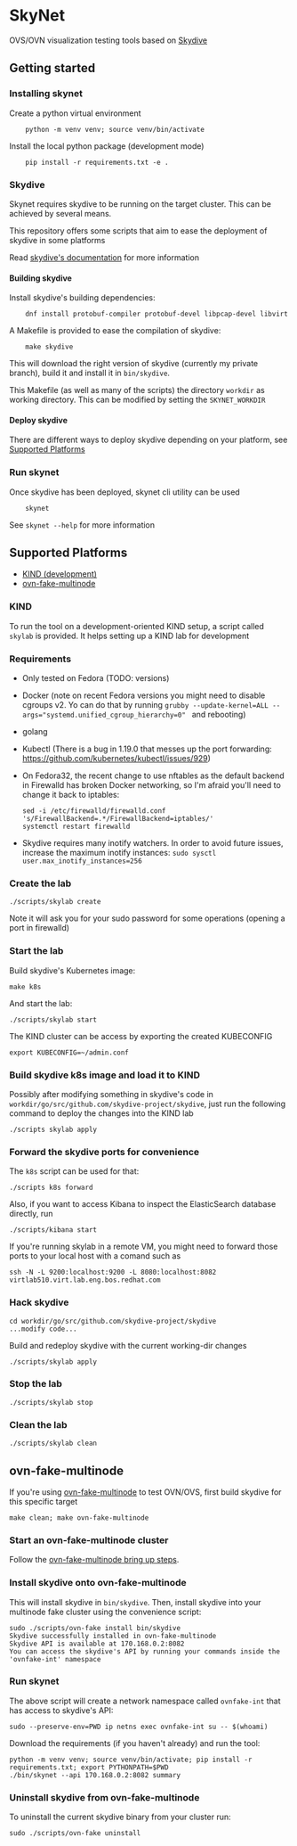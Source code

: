 # SkyNet

OVS/OVN visualization testing tools based on [Skydive](https://github.com/skydive-project/skydive)

## Getting started

### Installing skynet

Create a python virtual environment

        python -m venv venv; source venv/bin/activate

Install the local python package (development mode)

        pip install -r requirements.txt -e .

### Skydive
Skynet requires skydive to be running on the target cluster. This can be achieved by several
means.

This repository offers some scripts that aim to ease the deployment of skydive in some
platforms

Read [skydive's documentation](https://github.com/skydive-project/skydive)
for more information

#### Building skydive
Install skydive's building dependencies:

        dnf install protobuf-compiler protobuf-devel libpcap-devel libvirt

A Makefile is provided to ease the compilation of skydive:

        make skydive

This will download the right version of skydive (currently my private branch), build it
and install it in `bin/skydive`.

This Makefile (as well as many of the scripts) the directory `workdir` as working directory.
This can be modified by setting the `SKYNET_WORKDIR`


#### Deploy skydive
There are different ways to deploy skydive depending on your platform, see
[Supported Platforms](#supported-platforms)

### Run skynet
Once skydive has been deployed, skynet cli utility can be used

        skynet

See `skynet --help` for more information

## Supported Platforms
- [KIND (development)](#kind)
- [ovn-fake-multinode](#ovn-fake-multinode)

### KIND
To run the tool on a development-oriented KIND setup, a script called `skylab` is provided.
It helps setting up a KIND lab for development

### Requirements
- Only tested on Fedora (TODO: versions)
- Docker (note on recent Fedora versions you might need to disable cgroups v2.
Yo can do that by running `grubby --update-kernel=ALL --args="systemd.unified_cgroup_hierarchy=0"
` and rebooting)
- golang
- Kubectl (There is a bug in 1.19.0 that messes up the port forwarding: https://github.com/kubernetes/kubectl/issues/929)
- On Fedora32, the recent change to use nftables as the default backend in
Firewalld has broken Docker networking, so I'm afraid you'll need to change it back to iptables:

      sed -i /etc/firewalld/firewalld.conf 's/FirewallBackend=.*/FirewallBackend=iptables/'
      systemctl restart firewalld
- Skydive requires many inotify watchers. In order to avoid future issues, increase the maximum inotify instances: `sudo sysctl user.max_inotify_instances=256`

### Create the lab

    ./scripts/skylab create

Note it will ask you for your sudo password for some operations (opening a port in firewalld)

### Start the lab
Build skydive's Kubernetes image:

    make k8s

And start the lab:

    ./scripts/skylab start

The KIND cluster can be access by exporting the created KUBECONFIG

    export KUBECONFIG=~/admin.conf

### Build skydive k8s image and load it to KIND
Possibly after modifying something in skydive's code in
`workdir/go/src/github.com/skydive-project/skydive`, just run the following
command to deploy the changes into the KIND lab

    ./scripts skylab apply

### Forward the skydive ports for convenience
The `k8s` script can be used for that:

    ./scripts k8s forward

Also, if you want to access Kibana to inspect the ElasticSearch database directly, run

    ./scripts/kibana start

If you're running skylab in a remote VM, you might need to forward those ports to your local host with a comand such as

    ssh -N -L 9200:localhost:9200 -L 8080:localhost:8082 virtlab510.virt.lab.eng.bos.redhat.com

### Hack skydive

    cd workdir/go/src/github.com/skydive-project/skydive
    ...modify code...

Build and redeploy skydive with the current working-dir changes

    ./scripts/skylab apply

### Stop the lab

    ./scripts/skylab stop

### Clean the lab

    ./scripts/skylab clean

## ovn-fake-multinode
If you're using [ovn-fake-multinode](https://github.com/ovn-org/ovn-fake-multinode) to test OVN/OVS,
first build skydive for this specific target

    make clean; make ovn-fake-multinode

### Start an ovn-fake-multinode cluster
Follow the [ovn-fake-multinode bring up steps](https://github.com/ovn-org/ovn-fake-multinode#steps).

### Install skydive onto ovn-fake-multinode
This will install skydive in `bin/skydive`. Then, install skydive into your
multinode fake cluster using the convenience script:

    sudo ./scripts/ovn-fake install bin/skydive
    Skydive successfully installed in ovn-fake-multinode
    Skydive API is available at 170.168.0.2:8082
    You can access the skydive's API by running your commands inside the 'ovnfake-int' namespace                                                                                                                         

### Run skynet
The above script will create a network namespace called `ovnfake-int` that has access to skydive's API:

    sudo --preserve-env=PWD ip netns exec ovnfake-int su -- $(whoami)

Download the requirements (if you haven't already) and run the tool:

    python -m venv venv; source venv/bin/activate; pip install -r requirements.txt; export PYTHONPATH=$PWD
    ./bin/skynet --api 170.168.0.2:8082 summary

### Uninstall skydive from ovn-fake-multinode
To uninstall the current skydive binary from your cluster run:

    sudo ./scripts/ovn-fake uninstall
